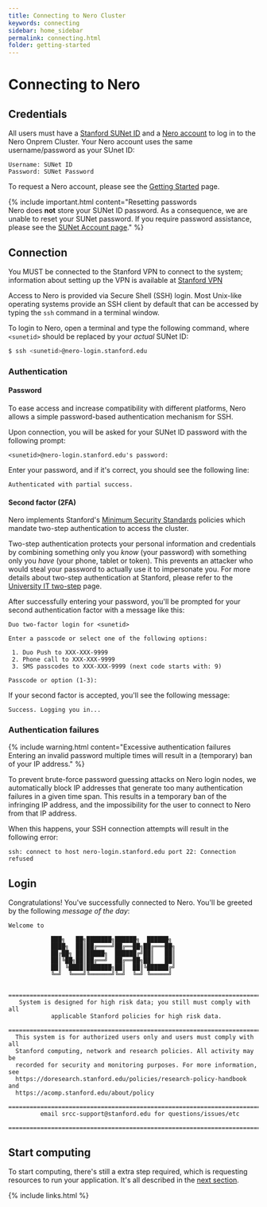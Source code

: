 ```yaml
---
title: Connecting to Nero Cluster
keywords: connecting
sidebar: home_sidebar
permalink: connecting.html
folder: getting-started
---
```

# Connecting to Nero

## Credentials

All users must have a [Stanford SUNet ID][url_sunet] and a [Nero
account][url_account] to log in to the Nero Onprem Cluster. 
Your Nero account uses the same username/password as your SUnet ID:
  ```
  Username: SUNet ID
  Password: SUNet Password
  ```

To request a Nero account, please see the [Getting Started][url_account]
page.


{% include important.html content="Resetting passwords<br/>
Nero does **not** store your SUNet ID password.  As a consequence, we
    are unable to reset your SUNet password.  If you require password assistance,
    please see the [SUNet Account page][url_suaccounts]." %}
    

## Connection

You MUST be connected to the Stanford VPN to connect to the system; information about
setting up the VPN is available at [Stanford VPN][url_vpn]

Access to Nero is provided via Secure Shell (SSH) login. Most Unix-like
operating systems provide an SSH client by default that can be accessed by
typing the `ssh` command in a terminal window.

To login to Nero, open a terminal and type the following command, where
`<sunetid>` should be replaced by your *actual* SUNet ID:

```bash
$ ssh <sunetid>@nero-login.stanford.edu
```


### Authentication

#### Password

To ease access and increase compatibility with different platforms, 
Nero allows a simple password-based authentication mechanism for SSH.

Upon connection, you will be asked for your SUNet ID password with the
following prompt:

    <sunetid>@nero-login.stanford.edu's password:

Enter your password, and if it's correct, you should see the following line:

    Authenticated with partial success.


#### Second factor (2FA)

Nero implements Stanford's [Minimum Security Standards][url_minsec]
policies which mandate two-step authentication to access the cluster.

Two-step authentication protects your personal information and credentials by
combining something only you *know* (your password) with something only you
*have* (your phone, tablet or token). This prevents an attacker who would steal
your password to actually use it to impersonate you. For more details about
two-step authentication at Stanford, please refer to the [University IT
two-step][url_twostep] page.


After successfully entering your password, you'll be prompted for your second
authentication factor with a message like this:

    Duo two-factor login for <sunetid>

    Enter a passcode or select one of the following options:

     1. Duo Push to XXX-XXX-9999
     2. Phone call to XXX-XXX-9999
     3. SMS passcodes to XXX-XXX-9999 (next code starts with: 9)

    Passcode or option (1-3):


If your second factor is accepted, you'll see the following message:

    Success. Logging you in...

### Authentication failures

{% include warning.html content="Excessive authentication failures<br/> Entering an invalid password multiple times will result in a (temporary) ban of your IP address." %}

To prevent brute-force password guessing attacks on Nero login nodes, we
automatically block IP addresses that generate too many authentication failures
in a given time span. This results in a temporary ban of the infringing IP
address, and the impossibility for the user to connect to Nero from that
IP address.

When this happens, your SSH connection attempts will result in the following
error:

    ssh: connect to host nero-login.stanford.edu port 22: Connection refused



## Login

Congratulations! You've successfully connected to Nero. You'll be greeted
by the following *message of the day*:

```
Welcome to 

            ███╗   ██╗███████╗██████╗  ██████╗ 
            ████╗  ██║██╔════╝██╔══██╗██╔═══██╗
            ██╔██╗ ██║█████╗  ██████╔╝██║   ██║
            ██║╚██╗██║██╔══╝  ██╔══██╗██║   ██║
            ██║ ╚████║███████╗██║  ██║╚██████╔╝
            ╚═╝  ╚═══╝╚══════╝╚═╝  ╚═╝ ╚═════╝ 
                                   
 =======================================================================
   System is designed for high risk data; you still must comply with all
            applicable Stanford policies for high risk data.
 =======================================================================
  This system is for authorized users only and users must comply with all
  Stanford computing, network and research policies. All activity may be
  recorded for security and monitoring purposes. For more information, see
  https://doresearch.stanford.edu/policies/research-policy-handbook and
  https://acomp.stanford.edu/about/policy
 =======================================================================
         email srcc-support@stanford.edu for questions/issues/etc
 =======================================================================
```

## Start computing

To start computing, there's still a extra step required, which is requesting
resources to run your application. It's all described in the [next
section][url_submit].

[comment]: #  (link URLs -----------------------------------------------------)

[url_account]:      /getting-started/getting-started.html#how-to-request-an-account
[url_suaccounts]:   https://accounts.stanford.edu/
[url_sunet]:        https://uit.stanford.edu/service/accounts/sunetids
[url_minsec]:       https://uit.stanford.edu/guide/securitystandards
[url_twostep]:      https://uit.stanford.edu/service/webauth/twostep
[url_submit]:       /submitting.html
[url_contact]:      mailto:srcc-support@stanford.edu
[url_vpn]:          https://uit.stanford.edu/service/vpn




{% include links.html %}
